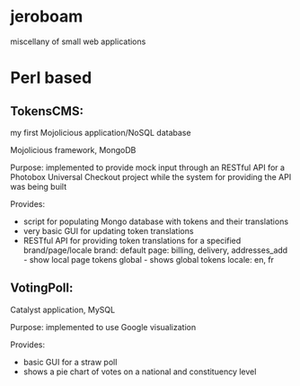 jeroboam
========

miscellany of small web applications

Perl based
==========

TokensCMS:
---------
my first Mojolicious application/NoSQL database

Mojolicious framework, MongoDB

Purpose:
implemented to provide mock input through an RESTful API for a Photobox Universal Checkout project while the system for providing the API was being built

Provides:
* script for populating Mongo database with tokens and their translations
* very basic GUI for updating token translations
* RESTful API for providing token translations for a specified brand/page/locale
                                    brand:  default
                                    page:   billing, delivery, addresses_add - show local page tokens
                                            global - shows global tokens
                                    locale: en, fr

VotingPoll:
----------

Catalyst application, MySQL

Purpose:
implemented to use Google visualization

Provides:
* basic GUI for a straw poll
* shows a pie chart of votes on a national and constituency level

